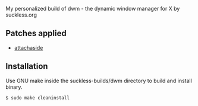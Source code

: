 My personalized build of dwm - the dynamic window manager for X by suckless.org

## Patches applied
- [attachaside](https://dwm.suckless.org/patches/attachaside/dwm-attachaside-6.3.diff)

## Installation
Use GNU make inside the suckless-builds/dwm directory to build and install binary.
```
$ sudo make cleaninstall
```
